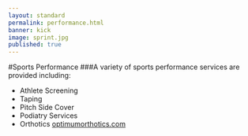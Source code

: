 ```yaml
---
layout: standard
permalink: performance.html
banner: kick
image: sprint.jpg
published: true
---
```


#Sports Performance
###A variety of sports performance services are provided including:

- Athlete Screening
- Taping
- Pitch Side Cover
- Podiatry Services
- Orthotics [optimumorthotics.com](http://www.optimumorthotics.com)
